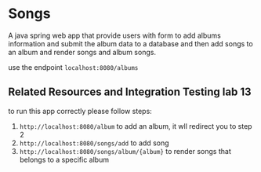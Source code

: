 # Songs

A java spring web app that provide users with form to add albums information and submit the album data to a database and
then add songs to an album and render songs and album songs.

use the endpoint `localhost:8080/albums`

## Related Resources and Integration Testing lab 13

to run this app correctly please follow steps:

1. `http://localhost:8080/album` to add an album, it wll redirect you to step 2
2. `http://localhost:8080/songs/add` to add song
3. `http://localhost:8080/songs/album/{album}` to render songs that belongs to a specific album